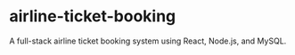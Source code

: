# airline-ticket-booking
A full-stack airline ticket booking system using React, Node.js, and MySQL.
